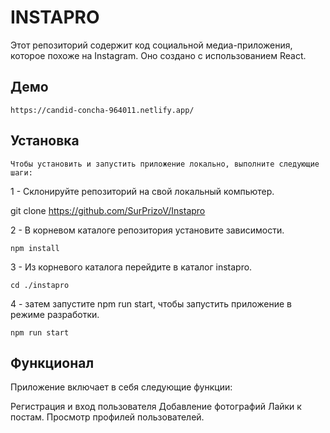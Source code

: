 # INSTAPRO

Этот репозиторий содержит код социальной медиа-приложения, которое похоже на Instagram. Оно создано с использованием React. 

## Демо

    https://candid-concha-964011.netlify.app/

## Установка 

    Чтобы установить и запустить приложение локально, выполните следующие шаги:

1 - Склонируйте репозиторий на свой локальный компьютер. 
   
   git clone https://github.com/SurPrizoV/Instapro

2 - В корневом каталоге репозитория установите зависимости. 

    npm install

3 - Из корневого каталога перейдите в каталог instapro.

    cd ./instapro

4 - затем запустите npm run start, чтобы запустить приложение в режиме разработки.

    npm run start

## Функционал 

Приложение включает в себя следующие функции:

Регистрация и вход пользователя Добавление фотографий Лайки к постам. Просмотр профилей пользователей.
